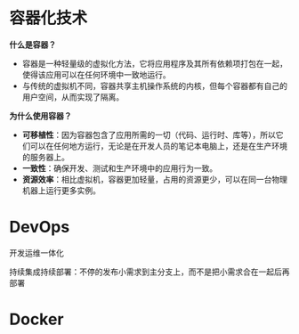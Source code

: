 # 容器化技术

**什么是容器？**

- 容器是一种轻量级的虚拟化方法，它将应用程序及其所有依赖项打包在一起，使得该应用可以在任何环境中一致地运行。
- 与传统的虚拟机不同，容器共享主机操作系统的内核，但每个容器都有自己的用户空间，从而实现了隔离。

**为什么使用容器？**

- **可移植性**：因为容器包含了应用所需的一切（代码、运行时、库等），所以它们可以在任何地方运行，无论是在开发人员的笔记本电脑上，还是在生产环境的服务器上。
- **一致性**：确保开发、测试和生产环境中的应用行为一致。
- **资源效率**：相比虚拟机，容器更加轻量，占用的资源更少，可以在同一台物理机器上运行更多实例。

# DevOps

开发运维一体化

持续集成持续部署：不停的发布小需求到主分支上，而不是把小需求合在一起后再部署

# Docker